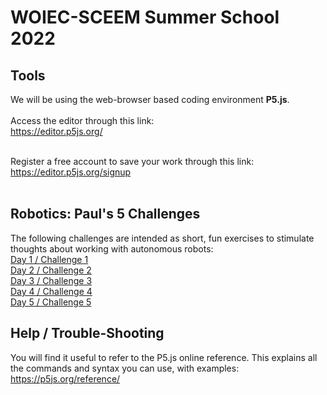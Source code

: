 # WOIEC-SCEEM Summer School 2022

## Tools

We will be using the web-browser based coding environment **P5.js**.<br><br>
Access the editor through this link:<br>
<a href="https://editor.p5js.org/">https://editor.p5js.org/</a><br><br>

Register a free account to save your work through this link: <br>
<a href="https://editor.p5js.org/signup">https://editor.p5js.org/signup</a><br><br>

## Robotics: Paul's 5 Challenges

The following challenges are intended as short, fun exercises to stimulate thoughts about working with autonomous robots:
<br>
<a href="">Day 1 / Challenge 1</a><br>
<a href="">Day 2 / Challenge 2</a><br>
<a href="">Day 3 / Challenge 3</a><br>
<a href="">Day 4 / Challenge 4</a><br>
<a href="">Day 5 / Challenge 5</a><br>


## Help / Trouble-Shooting

You will find it useful to refer to the P5.js online reference.  This explains all the commands and syntax you can use, with examples:
<a href="https://p5js.org/reference/">https://p5js.org/reference/</a>
